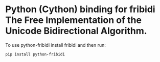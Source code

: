 # Python (Cython) binding for fribidi The Free Implementation of the Unicode Bidirectional Algorithm.

To use python-fribidi install fribidi and then run:
```
pip install python-fribidi
```